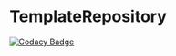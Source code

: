 # TemplateRepository
[![Codacy Badge](https://api.codacy.com/project/badge/Grade/f6a46dba2cb348d4a29225c445216df6)](https://app.codacy.com/gh/HoangBachLeLe/TemplateRepository?utm_source=github.com&utm_medium=referral&utm_content=HoangBachLeLe/TemplateRepository&utm_campaign=Badge_Grade_Settings)